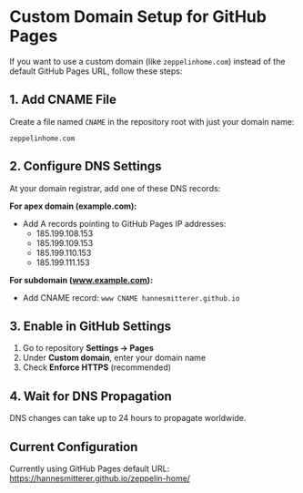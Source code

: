 # Custom Domain Setup for GitHub Pages

If you want to use a custom domain (like `zeppelinhome.com`) instead of the default GitHub Pages URL, follow these steps:

## 1. Add CNAME File
Create a file named `CNAME` in the repository root with just your domain name:
```
zeppelinhome.com
```

## 2. Configure DNS Settings
At your domain registrar, add one of these DNS records:

**For apex domain (example.com):**
- Add A records pointing to GitHub Pages IP addresses:
  - 185.199.108.153
  - 185.199.109.153  
  - 185.199.110.153
  - 185.199.111.153

**For subdomain (www.example.com):**
- Add CNAME record: `www CNAME hannesmitterer.github.io`

## 3. Enable in GitHub Settings
1. Go to repository **Settings → Pages**
2. Under **Custom domain**, enter your domain name
3. Check **Enforce HTTPS** (recommended)

## 4. Wait for DNS Propagation
DNS changes can take up to 24 hours to propagate worldwide.

## Current Configuration
Currently using GitHub Pages default URL: https://hannesmitterer.github.io/zeppelin-home/